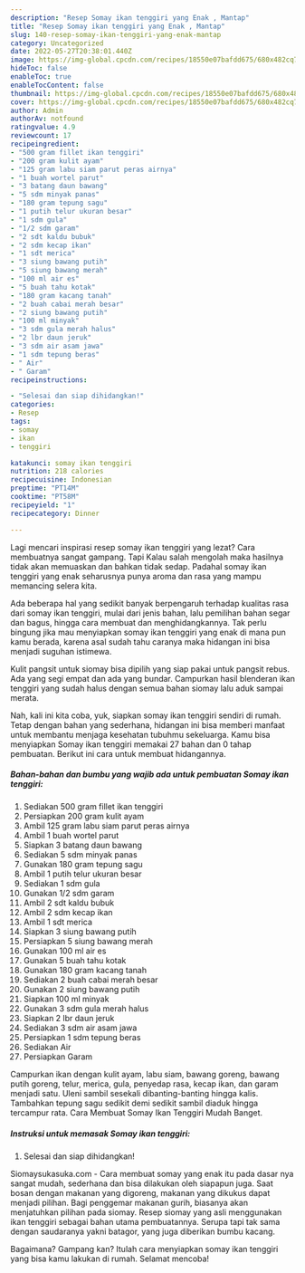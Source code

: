 ```yaml
---
description: "Resep Somay ikan tenggiri yang Enak , Mantap"
title: "Resep Somay ikan tenggiri yang Enak , Mantap"
slug: 140-resep-somay-ikan-tenggiri-yang-enak-mantap
category: Uncategorized
date: 2022-05-27T20:38:01.440Z
image: https://img-global.cpcdn.com/recipes/18550e07bafdd675/680x482cq70/somay-ikan-tenggiri-foto-resep-utama.jpg
hideToc: false
enableToc: true
enableTocContent: false
thumbnail: https://img-global.cpcdn.com/recipes/18550e07bafdd675/680x482cq70/somay-ikan-tenggiri-foto-resep-utama.jpg
cover: https://img-global.cpcdn.com/recipes/18550e07bafdd675/680x482cq70/somay-ikan-tenggiri-foto-resep-utama.jpg
author: Admin
authorAv: notfound
ratingvalue: 4.9
reviewcount: 17
recipeingredient:
- "500 gram fillet ikan tenggiri"
- "200 gram kulit ayam"
- "125 gram labu siam parut peras airnya"
- "1 buah wortel parut"
- "3 batang daun bawang"
- "5 sdm minyak panas"
- "180 gram tepung sagu"
- "1 putih telur ukuran besar"
- "1 sdm gula"
- "1/2 sdm garam"
- "2 sdt kaldu bubuk"
- "2 sdm kecap ikan"
- "1 sdt merica"
- "3 siung bawang putih"
- "5 siung bawang merah"
- "100 ml air es"
- "5 buah tahu kotak"
- "180 gram kacang tanah"
- "2 buah cabai merah besar"
- "2 siung bawang putih"
- "100 ml minyak"
- "3 sdm gula merah halus"
- "2 lbr daun jeruk"
- "3 sdm air asam jawa"
- "1 sdm tepung beras"
- " Air"
- " Garam"
recipeinstructions:

- "Selesai dan siap dihidangkan!"
categories:
- Resep
tags:
- somay
- ikan
- tenggiri

katakunci: somay ikan tenggiri 
nutrition: 218 calories
recipecuisine: Indonesian
preptime: "PT14M"
cooktime: "PT58M"
recipeyield: "1"
recipecategory: Dinner

---
```



Lagi mencari inspirasi resep somay ikan tenggiri yang lezat? Cara membuatnya sangat gampang. Tapi Kalau salah mengolah maka hasilnya tidak akan memuaskan dan bahkan tidak sedap. Padahal somay ikan tenggiri yang enak seharusnya punya aroma dan rasa yang mampu memancing selera kita.


Ada beberapa hal yang sedikit banyak berpengaruh terhadap kualitas rasa dari somay ikan tenggiri, mulai dari jenis bahan, lalu pemilihan bahan segar dan bagus, hingga cara membuat dan menghidangkannya. Tak perlu bingung jika mau menyiapkan somay ikan tenggiri yang enak di mana pun kamu berada, karena asal sudah tahu caranya maka hidangan ini bisa menjadi suguhan istimewa.

Kulit pangsit untuk siomay bisa dipilih yang siap pakai untuk pangsit rebus. Ada yang segi empat dan ada yang bundar. Campurkan hasil blenderan ikan tenggiri yang sudah halus dengan semua bahan siomay lalu aduk sampai merata.


Nah, kali ini kita coba, yuk, siapkan somay ikan tenggiri sendiri di rumah. Tetap dengan bahan yang sederhana, hidangan ini bisa memberi manfaat untuk membantu menjaga kesehatan tubuhmu sekeluarga. Kamu bisa menyiapkan Somay ikan tenggiri memakai 27 bahan dan 0 tahap pembuatan. Berikut ini cara untuk membuat hidangannya.

<!--inarticleads1-->

##### Bahan-bahan dan bumbu yang wajib ada untuk pembuatan Somay ikan tenggiri:

1. Sediakan 500 gram fillet ikan tenggiri
1. Persiapkan 200 gram kulit ayam
1. Ambil 125 gram labu siam parut peras airnya
1. Ambil 1 buah wortel parut
1. Siapkan 3 batang daun bawang
1. Sediakan 5 sdm minyak panas
1. Gunakan 180 gram tepung sagu
1. Ambil 1 putih telur ukuran besar
1. Sediakan 1 sdm gula
1. Gunakan 1/2 sdm garam
1. Ambil 2 sdt kaldu bubuk
1. Ambil 2 sdm kecap ikan
1. Ambil 1 sdt merica
1. Siapkan 3 siung bawang putih
1. Persiapkan 5 siung bawang merah
1. Gunakan 100 ml air es
1. Gunakan 5 buah tahu kotak
1. Gunakan 180 gram kacang tanah
1. Sediakan 2 buah cabai merah besar
1. Gunakan 2 siung bawang putih
1. Siapkan 100 ml minyak
1. Gunakan 3 sdm gula merah halus
1. Siapkan 2 lbr daun jeruk
1. Sediakan 3 sdm air asam jawa
1. Persiapkan 1 sdm tepung beras
1. Sediakan  Air
1. Persiapkan  Garam


Campurkan ikan dengan kulit ayam, labu siam, bawang goreng, bawang putih goreng, telur, merica, gula, penyedap rasa, kecap ikan, dan garam menjadi satu. Uleni sambil sesekali dibanting-banting hingga kalis. Tambahkan tepung sagu sedikit demi sedikit sambil diaduk hingga tercampur rata. Cara Membuat Somay Ikan Tenggiri Mudah Banget. 

<!--inarticleads2-->

##### Instruksi untuk memasak Somay ikan tenggiri:


1. Selesai dan siap dihidangkan!

Siomaysukasuka.com - Cara membuat somay yang enak itu pada dasar nya sangat mudah, sederhana dan bisa dilakukan oleh siapapun juga. Saat bosan dengan makanan yang digoreng, makanan yang dikukus dapat menjadi pilihan. Bagi penggemar makanan gurih, biasanya akan menjatuhkan pilihan pada siomay. Resep siomay yang asli menggunakan ikan tenggiri sebagai bahan utama pembuatannya. Serupa tapi tak sama dengan saudaranya yakni batagor, yang juga diberikan bumbu kacang. 

Bagaimana? Gampang kan? Itulah cara menyiapkan somay ikan tenggiri yang bisa kamu lakukan di rumah. Selamat mencoba!
